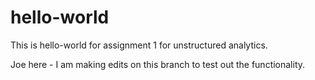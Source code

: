 # hello-world
This is hello-world for assignment 1 for unstructured analytics.

Joe here - I am making edits on this branch to test out the functionality.
